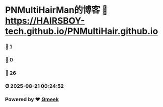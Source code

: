# PNMultiHairMan的博客 :link: https://HAIRSBOY-tech.github.io/PNMultiHair.github.io 
### :page_facing_up: [1](https://HAIRSBOY-tech.github.io/PNMultiHair.github.io/tag.html) 
### :speech_balloon: 0 
### :hibiscus: 26 
### :alarm_clock: 2025-08-21 00:24:52 
### Powered by :heart: [Gmeek](https://github.com/Meekdai/Gmeek)
